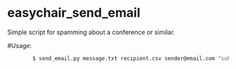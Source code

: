 # easychair_send_email
Simple script for spamming about a conference or similar.

#Usage:
```bash
        $ send_email.py message.txt recipient.csv sender@email.com "subject" delay batch_size
```
